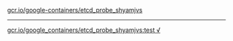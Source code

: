 [gcr.io/google-containers/etcd_probe_shyamjvs](https://hub.docker.com/r/abcz/etcd_probe_shyamjvs/tags/) 

----
[gcr.io/google_containers/etcd_probe_shyamjvs:test √](https://hub.docker.com/r/abcz/etcd_probe_shyamjvs/tags/)

